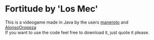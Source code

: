 # Fortitude by 'Los Mec'  
This is a videogame made in Java by the users [maneroto](https://github.com/maneroto) and [AlonsoOropeza](https://github.com/AlonsoOropeza)   
If you want to use the code feel free to download it, just quote it please.
